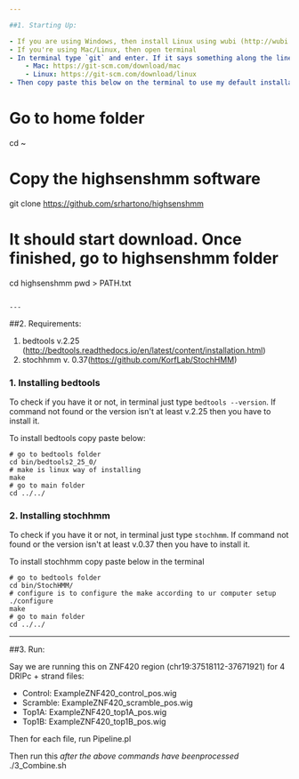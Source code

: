 ```yaml
---

##1. Starting Up:

- If you are using Windows, then install Linux using wubi (http://wubi.sourceforge.net/faq.php) - this is easiest.
- If you're using Mac/Linux, then open terminal
- In terminal type `git` and enter. If it says something along the line `command not found` then install git from the link below:
    - Mac: https://git-scm.com/download/mac
    - Linux: https://git-scm.com/download/linux
- Then copy paste this below on the terminal to use my default installation path:

```
# Go to home folder
cd ~
# Copy the highsenshmm software
git clone https://github.com/srhartono/highsenshmm
# It should start download. Once finished, go to highsenshmm folder
cd highsenshmm
pwd > PATH.txt
```

---
```


##2. Requirements:

1. bedtools v.2.25 (http://bedtools.readthedocs.io/en/latest/content/installation.html)
2. stochhmm v. 0.37(https://github.com/KorfLab/StochHMM)

### 1. Installing bedtools 
To check if you have it or not, in terminal just type `bedtools --version`. If command not found or the version isn't at least v.2.25 then you have to install it.

To install bedtools copy paste below:

```
# go to bedtools folder
cd bin/bedtools2_25_0/
# make is linux way of installing
make
# go to main folder
cd ../../
```

### 2. Installing stochhmm
To check if you have it or not, in terminal just type `stochhmm`. If command not found or the version isn't at least v.0.37 then you have to install it.

To install stochhmm copy paste below in the terminal

```
# go to bedtools folder
cd bin/StochHMM/
# configure is to configure the make according to ur computer setup
./configure
make
# go to main folder
cd ../../
```

---

##3. Run:

Say we are running this on ZNF420 region (chr19:37518112-37671921) for 4 DRIPc + strand files:

- Control:  ExampleZNF420_control_pos.wig
- Scramble: ExampleZNF420_scramble_pos.wig 
- Top1A: ExampleZNF420_top1A_pos.wig
- Top1B: ExampleZNF420_top1B_pos.wig

Then for each file, run Pipeline.pl

Then run this *after the above commands have beenprocessed*
./3_Combine.sh
